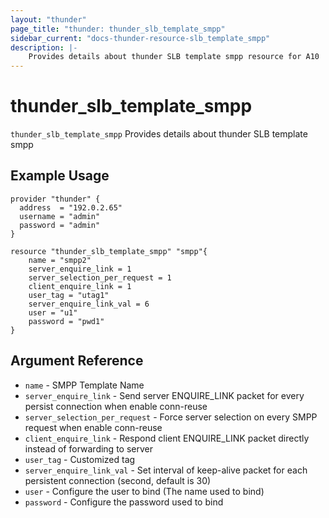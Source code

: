 ```yaml
---
layout: "thunder"
page_title: "thunder: thunder_slb_template_smpp"
sidebar_current: "docs-thunder-resource-slb_template_smpp"
description: |-
    Provides details about thunder SLB template smpp resource for A10
---
```


# thunder\_slb\_template\_smpp

`thunder_slb_template_smpp` Provides details about thunder SLB template smpp
## Example Usage


```hcl
provider "thunder" {
  address  = "192.0.2.65"
  username = "admin"
  password = "admin"
}

resource "thunder_slb_template_smpp" "smpp"{
    name = "smpp2"
    server_enquire_link = 1
    server_selection_per_request = 1
    client_enquire_link = 1
    user_tag = "utag1"
    server_enquire_link_val = 6
    user = "u1"
    password = "pwd1"
}
```

## Argument Reference

* `name` - SMPP Template Name
* `server_enquire_link` - Send server ENQUIRE_LINK packet for every persist connection when enable conn-reuse
* `server_selection_per_request` - Force server selection on every SMPP request when enable conn-reuse
* `client_enquire_link` - Respond client ENQUIRE_LINK packet directly instead of forwarding to server
* `user_tag` - Customized tag
* `server_enquire_link_val` - Set interval of keep-alive packet for each persistent connection (second, default is 30)
* `user` - Configure the user to bind (The name used to bind)
* `password` - Configure the password used to bind




